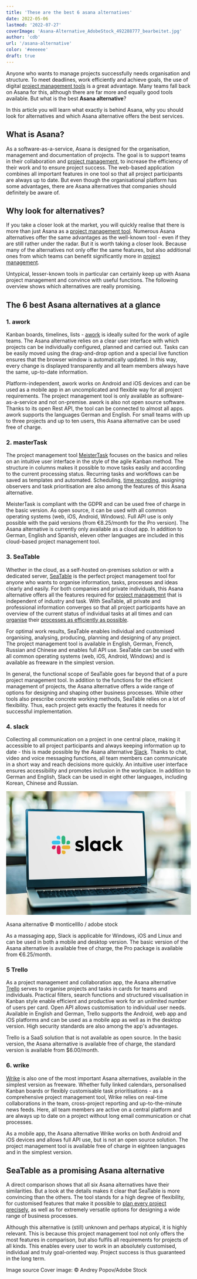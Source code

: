 ```yaml
---
title: 'These are the best 6 asana alternatives'
date: 2022-05-06
lastmod: '2022-07-27'
coverImage: 'Asana-Alternative_AdobeStock_492288777_bearbeitet.jpg'
author: 'cdb'
url: '/asana-alternative'
color: '#eeeeee'
draft: true
---
```


Anyone who wants to manage projects successfully needs organisation and structure. To meet deadlines, work efficiently and achieve goals, the use of digital [project management tools](https://seatable.io/en/projekt-management-tool/) is a great advantage. Many teams fall back on Asana for this, although there are far more and equally good tools available. But what is the best **Asana alternative**?

In this article you will learn what exactly is behind Asana, why you should look for alternatives and which Asana alternative offers the best services.

## What is Asana?

As a software-as-a-service, Asana is designed for the organisation, management and documentation of projects. The goal is to support teams in their collaboration and [project management](https://seatable.io/en/projektmanagement-methoden-im-ueberblick/), to increase the efficiency of their work and to ensure project success. The web-based application combines all important features in one tool so that all project participants are always up to date. But even though the organisational platform has some advantages, there are Asana alternatives that companies should definitely be aware of.

## Why look for alternatives?

If you take a closer look at the market, you will quickly realise that there is more than just Asana as a [project management tool](https://seatable.io/en/projekt-management-tool/). Numerous Asana alternatives offer the same advantages as the well-known tool - even if they are still rather under the radar. But it is worth taking a closer look. Because many of the alternatives not only offer the same features, but also additional ones from which teams can benefit significantly more in [project management](https://seatable.io/en/projektmanagement/).

Untypical, lesser-known tools in particular can certainly keep up with Asana project management and convince with useful functions. The following overview shows which alternatives are really promising.

## The 6 best Asana alternatives at a glance

### 1\. awork

Kanban boards, timelines, lists - [awork](https://www.awork.io/) is ideally suited for the work of agile teams. The Asana alternative relies on a clear user interface with which projects can be individually configured, planned and carried out. Tasks can be easily moved using the drag-and-drop option and a special live function ensures that the browser window is automatically updated. In this way, every change is displayed transparently and all team members always have the same, up-to-date information.

Platform-independent, awork works on Android and iOS devices and can be used as a mobile app in an uncomplicated and flexible way for all project requirements. The project management tool is only available as software-as-a-service and not on-premise. awork is also not open source software. Thanks to its open Rest API, the tool can be connected to almost all apps. awork supports the languages German and English. For small teams with up to three projects and up to ten users, this Asana alternative can be used free of charge.

### 2\. masterTask

The project management tool [MeisterTask](https://www.meistertask.com/de) focuses on the basics and relies on an intuitive user interface in the style of the agile Kanban method. The structure in columns makes it possible to move tasks easily and according to the current processing status. Recurring tasks and workflows can be saved as templates and automated. Scheduling, [time recording](https://seatable.io/en/arbeitszeiterfassung-in-excel/), assigning observers and task prioritisation are also among the features of this Asana alternative.

MeisterTask is compliant with the GDPR and can be used free of charge in the basic version. As open source, it can be used with all common operating systems (web, iOS, Android, Windows). Full API use is only possible with the paid versions (from €8.25/month for the Pro version). The Asana alternative is currently only available as a cloud app. In addition to German, English and Spanish, eleven other languages are included in this cloud-based project management tool.

### 3\. SeaTable

Whether in the cloud, as a self-hosted on-premises solution or with a dedicated server, [SeaTable](https://seatable.io/en/) is the perfect project management tool for anyone who wants to organise information, tasks, processes and ideas clearly and easily. For both companies and private individuals, this Asana alternative offers all the features required for [project management](https://seatable.io/en/projektmanagement-methoden-im-ueberblick/) that is independent of industry and task. With SeaTable, all private and professional information converges so that all project participants have an overview of the current status of individual tasks at all times and can [organise](https://seatable.io/en/vorlagen-projektplanung/) their [processes as efficiently as possible](https://seatable.io/en/vorlagen-projektplanung/).

For optimal work results, SeaTable enables individual and customised organising, analysing, producing, planning and designing of any project. The project management tool is available in English, German, French, Russian and Chinese and enables full API use. SeaTable can be used with all common operating systems (web, iOS, Android, Windows) and is available as freeware in the simplest version.

In general, the functional scope of SeaTable goes far beyond that of a pure project management tool. In addition to the functions for the efficient management of projects, the Asana alternative offers a wide range of options for designing and shaping other business processes. While other tools also prescribe concrete working methods, SeaTable relies on a lot of flexibility. Thus, each project gets exactly the features it needs for successful implementation.

### 4\. slack

Collecting all communication on a project in one central place, making it accessible to all project participants and always keeping information up to date - this is made possible by the Asana alternative [Slack](https://slack.com/intl/de-de/). Thanks to chat, video and voice messaging functions, all team members can communicate in a short way and reach decisions more quickly. An intuitive user interface ensures accessibility and promotes inclusion in the workplace. In addition to German and English, Slack can be used in eight other languages, including Korean, Chinese and Russian.

![Someone is looking for Asana alternatives.](images/Asana-Alternative_AdobeStock_391018024_bearbeitet-711x474.jpg)

Asana alternative © monticellllo / adobe stock

As a massaging app, Slack is applicable for Windows, iOS and Linux and can be used in both a mobile and desktop version. The basic version of the Asana alternative is available free of charge, the Pro package is available from €6.25/month.

### 5 Trello

As a project management and collaboration app, the Asana alternative [Trello](https://trello.com/de) serves to organise projects and tasks in cards for teams and individuals. Practical filters, search functions and structured visualisation in Kanban style enable efficient and productive work for an unlimited number of users per card. Open API allows customisation to individual user needs. Available in English and German, Trello supports the Android, web app and iOS platforms and can be used as a mobile app as well as in the desktop version. High security standards are also among the app's advantages.

Trello is a SaaS solution that is not available as open source. In the basic version, the Asana alternative is available free of charge, the standard version is available from $6.00/month.

### 6\. wrike

[Wrike](https://www.wrike.com/de/) is also one of the most important Asana alternatives, available in the simplest version as freeware. Whether fully linked calendars, personalised Kanban boards or flexibly customisable task prioritisations - as a comprehensive project management tool, Wrike relies on real-time collaborations in the team, cross-project reporting and up-to-the-minute news feeds. Here, all team members are active on a central platform and are always up to date on a project without long email communication or chat processes.

As a mobile app, the Asana alternative Wrike works on both Android and iOS devices and allows full API use, but is not an open source solution. The project management tool is available free of charge in eighteen languages and in the simplest version.

## SeaTable as a promising Asana alternative

A direct comparison shows that all six Asana alternatives have their similarities. But a look at the details makes it clear that SeaTable is more convincing than the others. The tool stands for a high degree of flexibility, for customised features that make it possible to [plan every project precisely](https://seatable.io/en/vorlagen/), as well as for extremely versatile options for designing a wide range of business processes.

Although this alternative is (still) unknown and perhaps atypical, it is highly relevant. This is because this project management tool not only offers the most features in comparison, but also fulfils all requirements for projects of all kinds. This enables every user to work in an absolutely customised, individual and truly goal-oriented way. Project success is thus guaranteed in the long term.

Image source Cover image: © Andrey Popov/Adobe Stock

